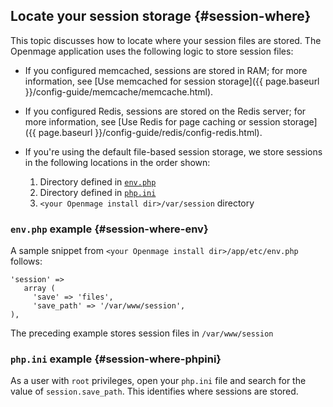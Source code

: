 ## Locate your session storage {#session-where}

This topic discusses how to locate where your session files are stored. The Openmage application uses the following logic to store session files:

*	If you configured memcached, sessions are stored in RAM; for more information, see [Use memcached for session storage]({{ page.baseurl }}/config-guide/memcache/memcache.html).
*	If you configured Redis, sessions are stored on the Redis server; for more information, see [Use Redis for page caching or session storage]({{ page.baseurl }}/config-guide/redis/config-redis.html).
*	If you're using the default file-based session storage, we store sessions in the following locations in the order shown:

	1.	Directory defined in [`env.php`](#session-where-env)
	2.	Directory defined in [`php.ini`](#session-where-phpini)
	3.	`<your Openmage install dir>/var/session` directory

### `env.php` example {#session-where-env}
A sample snippet from `<your Openmage install dir>/app/etc/env.php` follows:

	'session' =>
	   array (
	     'save' => 'files',
	     'save_path' => '/var/www/session',
	),

The preceding example stores session files in `/var/www/session`

### `php.ini` example {#session-where-phpini}
As a user with `root` privileges, open your `php.ini` file and search for the value of `session.save_path`. This identifies where sessions are stored.
